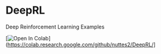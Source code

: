 # DeepRL
Deep Reinforcement Learning Examples

[![Open In Colab](https://colab.research.google.com/assets/colab-badge.svg)](https://colab.research.google.com/github/nuttes2/DeepRL/]

